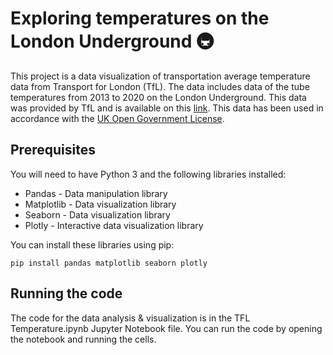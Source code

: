 # Exploring temperatures on the London Underground 🚇

This project is a data visualization of transportation average temperature data from Transport for London (TfL). The data includes data of the tube temperatures from 2013 to 2020 on the London Underground. This data was provided by TfL and is available on this [link](https://data.london.gov.uk/dataset/london-underground-average-monthly-temperatures). This data has been used in accordance with the [UK Open Government License](https://www.nationalarchives.gov.uk/doc/open-government-licence/version/3/).

## Prerequisites
You will need to have Python 3 and the following libraries installed:

- Pandas - Data manipulation library
- Matplotlib - Data visualization library
- Seaborn - Data visualization library
- Plotly - Interactive data visualization library

You can install these libraries using pip:

```
pip install pandas matplotlib seaborn plotly
```
## Running the code
The code for the data analysis & visualization is in the TFL Temperature.ipynb Jupyter Notebook file. You can run the code by opening the notebook and running the cells.

